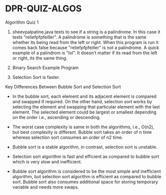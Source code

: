 # DPR-QUIZ-ALGOS
Algorithm Quiz 1

1) sheevpalpatine.java tests to see if a string is a palindrome. In this case it tests "reliefpfpfeiller". A palindrome is something that is the same whether its being read from the left or right. When this program is run it comes back false because "reliefpfpfeiller" is not a palindrome. A quick example of a palindrom is "lol". It doesn't matter if its read from the left or right, its the same thing.

2) Binary Search Example Program

3) Selection Sort is faster.

Key Differences Between Bubble Sort and Selection Sort

- In the bubble sort, each element and its adjacent element is compared and swapped if required. On the other hand, selection sort works by selecting the element and swapping that particular element with the last element. The selected element could be largest or smallest depending on the order i.e., ascending or descending.

- The worst case complexity is same in both the algorithms, i.e., O(n2), but best complexity is different. Bubble sort takes an order of n time whereas selection sort consumes an order of n2 time.

- Bubble sort is a stable algorithm, in contrast, selection sort is unstable.

- Selection sort algorithm is fast and efficient as compared to bubble sort which is very slow and inefficient.

- Bubble sort algorithm is considered to be the most simple and inefficient algorithm, but selection sort algorithm is efficient as compared to bubble sort. Bubble sort also consumes additional space for storing temporary variable and needs more swaps.
 
